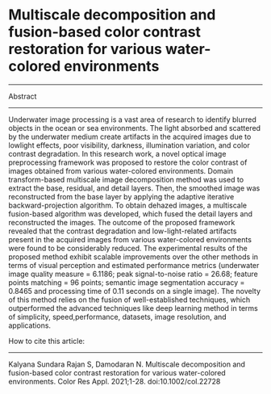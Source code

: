 # Multiscale decomposition and fusion-based color contrast restoration for various water-colored environments
**************************
Abstract
**************************
Underwater image processing is a vast area of research to identify blurred objects in the ocean or sea environments. The light absorbed and scattered by the underwater medium create artifacts in the acquired images due to lowlight effects, poor visibility, darkness, illumination variation, and color contrast degradation. In this research work, a novel optical image preprocessing framework was proposed to restore the color contrast of images obtained from various water-colored environments. Domain transform-based multiscale image decomposition method was used to extract the base, residual, and detail layers. Then, the smoothed image was reconstructed from the base layer by applying the adaptive iterative backward-projection algorithm. To obtain dehazed images, a multiscale fusion-based algorithm was developed, which fused the detail layers and reconstructed the images. The outcome of the proposed framework revealed that the contrast degradation and low-light-related artifacts present in the acquired images from various water-colored environments were found to be considerably reduced. The experimental results of the proposed method exhibit scalable improvements over the other methods in terms of visual perception and estimated performance metrics (underwater image quality measure = 6.1186; peak signal-to-noise ratio = 26.68; feature points matching = 96 points; semantic image segmentation accuracy = 0.8465 and processing time of 0.11 seconds on a single image). The novelty of this method relies on the fusion of well-established techniques, which outperformed the advanced techniques like deep learning method in terms of simplicity, speed,performance, datasets, image resolution, and applications.


How to cite this article:
*************************
Kalyana Sundara Rajan S, Damodaran N. Multiscale decomposition and fusion-based color contrast restoration for various water-colored environments. Color Res
Appl. 2021;1-28. doi:10.1002/col.22728
